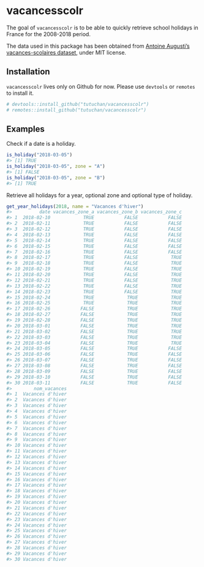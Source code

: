 
<!-- README.md is generated from README.Rmd. Please edit that file -->

# vacancesscolr

The goal of `vacancesscolr` is to be able to quickly retrieve school
holidays in France for the 2008-2018 period.

The data used in this package has been obtained from [Antoine Augusti’s
vacances-scolaires
dataset](https://github.com/AntoineAugusti/vacances-scolaires), under
MIT license.

## Installation

`vacancesscolr` lives only on Github for now. Please use `devtools` or
`remotes` to install it.

``` r
# devtools::install_github("tutuchan/vacancesscolr")
# remotes::install_github("tutuchan/vacancesscolr")
```

## Examples

Check if a date is a holiday.

``` r
is_holiday("2018-03-05")
#> [1] TRUE
is_holiday("2018-03-05", zone = "A")
#> [1] FALSE
is_holiday("2018-03-05", zone = "B")
#> [1] TRUE
```

Retrieve all holidays for a year, optional zone and optional type of
holiday.

``` r
get_year_holidays(2018, name = "Vacances d'hiver")
#>          date vacances_zone_a vacances_zone_b vacances_zone_c
#> 1  2018-02-10            TRUE           FALSE           FALSE
#> 2  2018-02-11            TRUE           FALSE           FALSE
#> 3  2018-02-12            TRUE           FALSE           FALSE
#> 4  2018-02-13            TRUE           FALSE           FALSE
#> 5  2018-02-14            TRUE           FALSE           FALSE
#> 6  2018-02-15            TRUE           FALSE           FALSE
#> 7  2018-02-16            TRUE           FALSE           FALSE
#> 8  2018-02-17            TRUE           FALSE            TRUE
#> 9  2018-02-18            TRUE           FALSE            TRUE
#> 10 2018-02-19            TRUE           FALSE            TRUE
#> 11 2018-02-20            TRUE           FALSE            TRUE
#> 12 2018-02-21            TRUE           FALSE            TRUE
#> 13 2018-02-22            TRUE           FALSE            TRUE
#> 14 2018-02-23            TRUE           FALSE            TRUE
#> 15 2018-02-24            TRUE            TRUE            TRUE
#> 16 2018-02-25            TRUE            TRUE            TRUE
#> 17 2018-02-26           FALSE            TRUE            TRUE
#> 18 2018-02-27           FALSE            TRUE            TRUE
#> 19 2018-02-28           FALSE            TRUE            TRUE
#> 20 2018-03-01           FALSE            TRUE            TRUE
#> 21 2018-03-02           FALSE            TRUE            TRUE
#> 22 2018-03-03           FALSE            TRUE            TRUE
#> 23 2018-03-04           FALSE            TRUE            TRUE
#> 24 2018-03-05           FALSE            TRUE           FALSE
#> 25 2018-03-06           FALSE            TRUE           FALSE
#> 26 2018-03-07           FALSE            TRUE           FALSE
#> 27 2018-03-08           FALSE            TRUE           FALSE
#> 28 2018-03-09           FALSE            TRUE           FALSE
#> 29 2018-03-10           FALSE            TRUE           FALSE
#> 30 2018-03-11           FALSE            TRUE           FALSE
#>        nom_vacances
#> 1  Vacances d'hiver
#> 2  Vacances d'hiver
#> 3  Vacances d'hiver
#> 4  Vacances d'hiver
#> 5  Vacances d'hiver
#> 6  Vacances d'hiver
#> 7  Vacances d'hiver
#> 8  Vacances d'hiver
#> 9  Vacances d'hiver
#> 10 Vacances d'hiver
#> 11 Vacances d'hiver
#> 12 Vacances d'hiver
#> 13 Vacances d'hiver
#> 14 Vacances d'hiver
#> 15 Vacances d'hiver
#> 16 Vacances d'hiver
#> 17 Vacances d'hiver
#> 18 Vacances d'hiver
#> 19 Vacances d'hiver
#> 20 Vacances d'hiver
#> 21 Vacances d'hiver
#> 22 Vacances d'hiver
#> 23 Vacances d'hiver
#> 24 Vacances d'hiver
#> 25 Vacances d'hiver
#> 26 Vacances d'hiver
#> 27 Vacances d'hiver
#> 28 Vacances d'hiver
#> 29 Vacances d'hiver
#> 30 Vacances d'hiver
```
